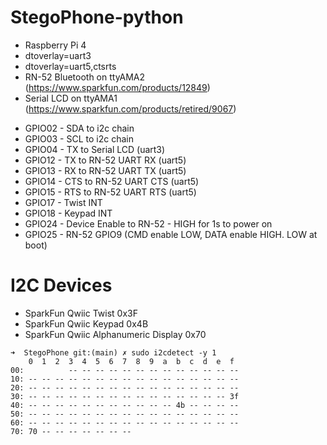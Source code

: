 # StegoPhone-python

- Raspberry Pi 4
 - dtoverlay=uart3
 - dtoverlay=uart5,ctsrts
- RN-52 Bluetooth on ttyAMA2 (https://www.sparkfun.com/products/12849)
- Serial LCD on ttyAMA1 (https://www.sparkfun.com/products/retired/9067)

* GPIO02 - SDA to i2c chain
* GPIO03 - SCL to i2c chain
* GPIO04 - TX to Serial LCD (uart3)
* GPIO12 - TX to RN-52 UART RX (uart5) 
* GPIO13 - RX to RN-52 UART TX (uart5)
* GPIO14 - CTS to RN-52 UART CTS (uart5)
* GPIO15 - RTS to RN-52 UART RTS (uart5)
* GPIO17 - Twist INT
* GPIO18 - Keypad INT
* GPIO24 - Device Enable to RN-52 - HIGH for 1s to power on
* GPIO25 - RN-52 GPIO9 (CMD enable LOW, DATA enable HIGH. LOW at boot)

# I2C Devices
* SparkFun Qwiic Twist 0x3F
* SparkFun Qwiic Keypad 0x4B
* SparkFun Qwiic Alphanumeric Display 0x70
```
➜  StegoPhone git:(main) ✗ sudo i2cdetect -y 1
    0  1  2  3  4  5  6  7  8  9  a  b  c  d  e  f
00:          -- -- -- -- -- -- -- -- -- -- -- -- --
10: -- -- -- -- -- -- -- -- -- -- -- -- -- -- -- --
20: -- -- -- -- -- -- -- -- -- -- -- -- -- -- -- --
30: -- -- -- -- -- -- -- -- -- -- -- -- -- -- -- 3f
40: -- -- -- -- -- -- -- -- -- -- -- 4b -- -- -- --
50: -- -- -- -- -- -- -- -- -- -- -- -- -- -- -- --
60: -- -- -- -- -- -- -- -- -- -- -- -- -- -- -- --
70: 70 -- -- -- -- -- -- --
```
